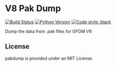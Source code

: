 # V8 Pak Dump
[![Build Status](https://github.com/fchorney/pakdump/workflows/build/badge.svg)](https://github.com/fchorney/pakdump/actions?query=workflow:build)
[![Python Version](https://img.shields.io/badge/python-3.8%20%7C%203.9-blue.svg)](https://www.python.org/)
[![Code style: black](https://img.shields.io/badge/code%20style-black-000000.svg)](https://github.com/ambv/black)

Dump the data from .pak files for GFDM V8

## License

pakdump is provided under an MIT License.
